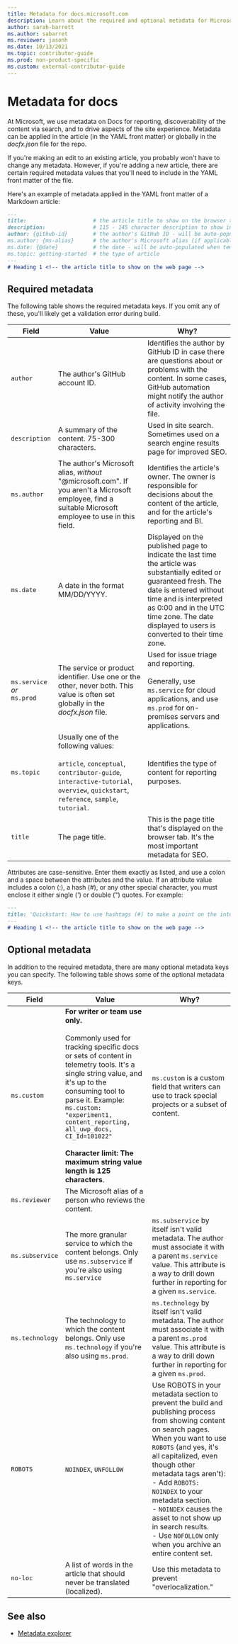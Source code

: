 ```yaml
---
title: Metadata for docs.microsoft.com
description: Learn about the required and optional metadata for Microsoft documentation.
author: sarah-barrett
ms.author: sabarret
ms.reviewer: jasonh
ms.date: 10/13/2021
ms.topic: contributor-guide
ms.prod: non-product-specific
ms.custom: external-contributor-guide
---
```


# Metadata for docs

At Microsoft, we use metadata on Docs for reporting, discoverability of the content via search, and to drive aspects of the site experience. Metadata can be applied in the article (in the YAML front matter) or globally in the *docfx.json* file for the repo.

If you're making an edit to an existing article, you probably won't have to change any metadata. However, if you're adding a new article, there are certain required metadata values that you'll need to include in the YAML front matter of the file.

Here's an example of metadata applied in the YAML front matter of a Markdown article:

```md
---
title:                     # the article title to show on the browser tab
description:               # 115 - 145 character description to show in search results
author: {github-id}        # the author's GitHub ID - will be auto-populated if set in settings.json
ms.author: {ms-alias}      # the author's Microsoft alias (if applicable) - will be auto-populated if set in settings.json
ms.date: {@date}           # the date - will be auto-populated when template is first applied
ms.topic: getting-started  # the type of article
---
# Heading 1 <!-- the article title to show on the web page -->
```

## Required metadata

The following table shows the required metadata keys. If you omit any of these, you'll likely get a validation error during build.

| Field | Value | Why? |
| ----- | ----- | ---- |
| `author` | The author's GitHub account ID. | Identifies the author by GitHub ID in case there are questions about or problems with the content. In some cases, GitHub automation might notify the author of activity involving the file. |
| `description` |  A summary of the content. 75-300 characters. | Used in site search. Sometimes used on a search engine results page for improved SEO. |
| `ms.author` | The author's Microsoft alias, *without* "@microsoft.com". If you aren't a Microsoft employee, find a suitable Microsoft employee to use in this field. | Identifies the article's owner. The owner is responsible for decisions about the content of the article, and for the article's reporting and BI. |
| `ms.date` | A date in the format MM/DD/YYYY. | Displayed on the published page to indicate the last time the article was substantially edited or guaranteed fresh. The date is entered without time and is interpreted as 0:00 and in the UTC time zone. The date displayed to users is converted to their time zone. |
| `ms.service` *or* <br/>`ms.prod` | The service or product identifier. Use one or the other, never both. This value is often set globally in the *docfx.json* file. | Used for issue triage and reporting. <br/><br/>Generally, use `ms.service` for cloud applications, and use `ms.prod` for on-premises servers and applications.|
| `ms.topic`  | Usually one of the following values:<br/><br/>`article`, `conceptual`, `contributor-guide`, `interactive-tutorial`, `overview`, `quickstart`, `reference`, `sample`, `tutorial`. | Identifies the type of content for reporting purposes. |
| `title` | The page title. | This is the page title that's displayed on the browser tab. It's the most important metadata for SEO. |

Attributes are case-sensitive. Enter them exactly as listed, and use a colon and a space between the attributes and the value. If an attribute value includes a colon (:), a hash (#), or any other special character, you must enclose it either single (') or double (") quotes. For example:

```md
---
title: 'Quickstart: How to use hashtags (#) to make a point on the internet'
---
# Heading 1 <!-- the article title to show on the web page -->
```

## Optional metadata

In addition to the required metadata, there are many optional metadata keys you can specify. The following table shows some of the optional metadata keys.

| Field | Value | Why? |
| ----- | ----- | ---- |
| `ms.custom` | **For writer or team use only.**<br/><br/>Commonly used for tracking specific docs or sets of content in telemetry tools. It's a single string value, and it's up to the consuming tool to parse it. Example: `ms.custom: "experiment1, content_reporting, all_uwp_docs, CI_Id=101022"`<br/><br/>**Character limit: The maximum string value length is 125 characters**. | `ms.custom` is a custom field that writers can use to track special projects or a subset of content. |
| `ms.reviewer` | The Microsoft alias of a person who reviews the content.| |
| `ms.subservice` | The more granular service to which the content belongs. Only use `ms.subservice` if you're also using `ms.service` | `ms.subservice` by itself isn't valid metadata. The author must associate it with a parent `ms.service` value. This attribute is a way to drill down further in reporting for a given `ms.service`. |
| `ms.technology` | The technology to which the content belongs. Only use `ms.technology` if you're also using `ms.prod`. |`ms.technology` by itself isn't valid metadata. The author must associate it with a parent `ms.prod` value. This attribute is a way to drill down further in reporting for a given `ms.prod`. |
| `ROBOTS` | `NOINDEX`, `UNFOLLOW` | Use ROBOTS in your metadata section to prevent the build and publishing process from showing content on search pages. When you want to use `ROBOTS` (and yes, it's all capitalized, even though other metadata tags aren't):<br>- Add `ROBOTS: NOINDEX` to your metadata section.<br>- `NOINDEX` causes the asset to not show up in search results.<br>- Use `NOFOLLOW` only when you archive an entire content set. |
| `no-loc` | A list of words in the article that should never be translated (localized). | Use this metadata to prevent "overlocalization." |

## See also

- [Metadata explorer](docs-authoring/metadata-explorer.md)
